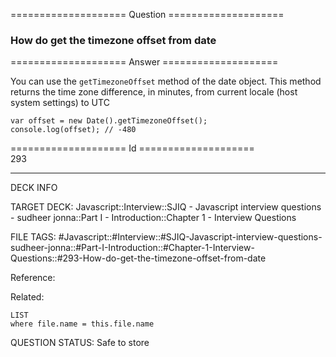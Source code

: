 ==================== Question ====================  

### How do get the timezone offset from date  

==================== Answer ====================  

You can use the `getTimezoneOffset` method of the date object. This method returns the time zone difference, in minutes, from current locale (host system settings) to UTC

<!-- codeblock-start -->
<pre><code class="hljs language-javascript"><span class="hljs-keyword">var</span> offset = <span class="hljs-keyword">new</span> <span class="hljs-title class_">Date</span>().<span class="hljs-title function_">getTimezoneOffset</span>();
<span class="hljs-variable language_">console</span>.<span class="hljs-title function_">log</span>(offset); <span class="hljs-comment">// -480</span>
</code></pre>
<!-- codeblock-end -->

==================== Id ====================  
293

---

DECK INFO

TARGET DECK: Javascript::Interview::SJIQ - Javascript interview questions - sudheer jonna::Part I - Introduction::Chapter 1 - Interview Questions

FILE TAGS: #Javascript::#Interview::#SJIQ-Javascript-interview-questions-sudheer-jonna::#Part-I-Introduction::#Chapter-1-Interview-Questions::#293-How-do-get-the-timezone-offset-from-date

Reference:

Related:

```dataview
LIST
where file.name = this.file.name
```

QUESTION STATUS: Safe to store
